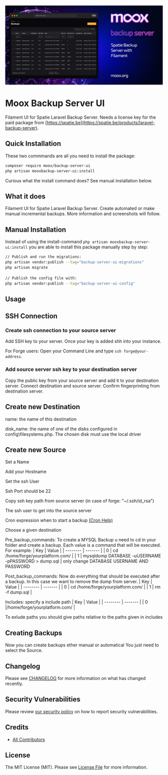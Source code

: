 ![Moox BackupServerUi](https://github.com/mooxphp/moox/raw/main/art/banner/backup-server-ui.jpg)

# Moox Backup Server UI

Filament UI for Spatie Laravel Backup Server. Needs a license key for the paid package from [https://spatie.be](https://spatie.be/products/laravel-backup-server).

## Quick Installation

These two commmands are all you need to install the package:

```bash
composer require moox/backup-server-ui
php artisan mooxbackup-server-ui:install
```

Curious what the install command does? See manual installation below.

## What it does

<!--whatdoes-->

Filament UI for Spatie Laravel Backup Server. Create automated or make manual incremental backups. More information and screenshots will follow.

<!--/whatdoes-->

## Manual Installation

Instead of using the install-command `php artisan mooxbackup-server-ui:install` you are able to install this package manually step by step:

```bash
// Publish and run the migrations:
php artisan vendor:publish --tag="backup-server-ui-migrations"
php artisan migrate

// Publish the config file with:
php artisan vendor:publish --tag="backup-server-ui-config"
```

## Usage

## SSH Connection

### Create ssh connection to your source server
Add SSH key to your server. Once your key is added shh into your instance.

For Forge users:
Open your Command Line and type ``` ssh forge@your-address ```.

### Add source server ssh key to your destination server
Copy the public key from your source server and add it to your destination server.
Connect destination and source server.
Confirm fingerprinting from destination server. 

## Create new Destination 

name: the name of this destination

disk_name: the name of one of the disks configured in config\filesystems.php. The chosen disk must use the local driver

## Create new Source 

Set a Name

Add your Hostname

Set the ssh User

Ssh Port should be 22

Copy ssh key path from source server (in case of forge: "~/.ssh/id_rsa")

The ssh user to get into the source server

Cron expression when to start a backup [(Cron Help)](https://crontab.guru/)

Choose a given destination

Pre_backup_commands: 
To create a MYSQL Backup u need to cd in your folder and create a backup. Each value is a command that will be executed. For example: 
| Key    | Value |
| -------- | ------- |
| 0  | cd /home/forge/yourplatform.com/    |
| 1 | mysqldump DATABASE  -uUSERNAME -pPASSWORD > dump.sql    |
only change DATABASE USERNAME AND PASSWORD


Post_backup_commands: 
Now do everything that should be executed after a backup. In this case we want to remove the dump from server.
| Key    | Value |
| -------- | ------- |
| 0  | cd /home/forge/yourplatform.com/    |
| 1 | rm -f dump.sql   |


Includes: specify a include path 
| Key    | Value |
| -------- | ------- |
| 0  |/home/forge/yourplatform.com/    |

To exlude paths you should give paths relative to the paths given in includes


## Creating Backups 
Now you can create backups ether manual or automatical You just need to select the Source. 


## Changelog

Please see [CHANGELOG](CHANGELOG.md) for more information on what has changed recently.

## Security Vulnerabilities

Please review [our security policy](https://github.com/mooxphp/moox/security/policy) on how to report security vulnerabilities.

## Credits

-   [All Contributors](../../contributors)

## License

The MIT License (MIT). Please see [License File](LICENSE.md) for more information.
